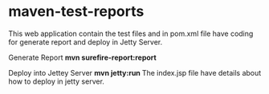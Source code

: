 # maven-test-reports

This web application contain the test files and in pom.xml file have coding for generate report and deploy in Jetty Server.

Generate Report 
   <b>mvn surefire-report:report</b>
   
   Deploy into Jettey Server 
        <b>mvn jetty:run </b>
        The index.jsp file have details about how to deploy in jetty server.

